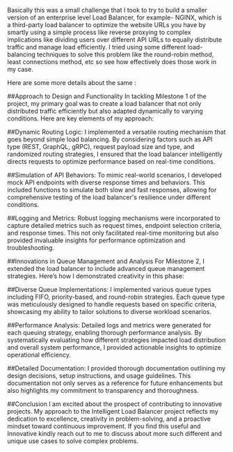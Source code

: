 Basically this was a small challenge that I took to try to build a smaller version of an enterprise level Load Balancer, for example- NGINX, which is a third-party load balancer to optimize the website URLs you have by smartly using a simple process like reverse proxying to complex implications like dividing users over different API URLs to equally distribute traffic and manage load efficiently.
I tried using some different load-balancing techniques to solve this problem like the round-robin method, least connections method, etc so see how effectively does those work in my case.

Here are some more details about the same :

##Approach to Design and Functionality
In tackling Milestone 1 of the project, my primary goal was to create a load balancer that not only distributed traffic efficiently but also adapted dynamically to varying conditions. Here are key elements of my approach:

##Dynamic Routing Logic: I implemented a versatile routing mechanism that goes beyond simple load balancing. By considering factors such as API type (REST, GraphQL, gRPC), request payload size and type, and randomized routing strategies, I ensured that the load balancer intelligently directs requests to optimize performance based on real-time conditions.

##Simulation of API Behaviors: To mimic real-world scenarios, I developed mock API endpoints with diverse response times and behaviors. This included functions to simulate both slow and fast responses, allowing for comprehensive testing of the load balancer's resilience under different conditions.

##Logging and Metrics: Robust logging mechanisms were incorporated to capture detailed metrics such as request times, endpoint selection criteria, and response times. This not only facilitated real-time monitoring but also provided invaluable insights for performance optimization and troubleshooting.

##Innovations in Queue Management and Analysis
For Milestone 2, I extended the load balancer to include advanced queue management strategies. Here’s how I demonstrated creativity in this phase:

##Diverse Queue Implementations: I implemented various queue types including FIFO, priority-based, and round-robin strategies. Each queue type was meticulously designed to handle requests based on specific criteria, showcasing my ability to tailor solutions to diverse workload scenarios.

##Performance Analysis: Detailed logs and metrics were generated for each queuing strategy, enabling thorough performance analysis. By systematically evaluating how different strategies impacted load distribution and overall system performance, I provided actionable insights to optimize operational efficiency.


##Detailed Documentation: I provided thorough documentation outlining my design decisions, setup instructions, and usage guidelines. This documentation not only serves as a reference for future enhancements but also highlights my commitment to transparency and thoroughness.


##Conclusion
I am excited about the prospect of contributing to innovative projects. My approach to the Intelligent Load Balancer project reflects my dedication to excellence, creativity in problem-solving, and a proactive mindset toward continuous improvement. If you find this useful and Innovative kindly reach out to me to discuss about more such different and unique use cases to solve complex problems.

